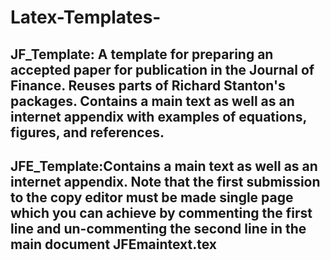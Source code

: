 # Latex-Templates-

## JF_Template: A template for preparing an accepted paper for publication in the Journal of Finance. Reuses parts of Richard Stanton's packages. Contains a main text as well as an internet appendix with examples of equations, figures, and references.

## JFE_Template:Contains a main text as well as an internet appendix. Note that the first submission to the copy editor must be made single page which you can achieve by commenting the first line and un-commenting the second line in the main document JFEmaintext.tex
